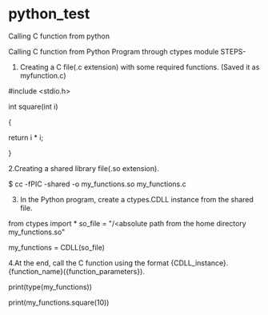 # python_test
Calling C function from python

Calling C function from Python Program through ctypes module
STEPS-

1. Creating a C file(.c extension) with some required functions. (Saved it as myfunction.c) 


#include <stdio.h>



int square(int i) 



{ 


return i * i; 



}



2.Creating a shared library file(.so extension).



$ cc -fPIC -shared -o my_functions.so my_functions.c



3. In the Python program, create a ctypes.CDLL instance from the shared file.



from ctypes import * so_file = "/<absolute path from the home directory my_functions.so"



my_functions = CDLL(so_file)



4.At the end, call the C function using the format {CDLL_instance}.{function_name}({function_parameters}).



print(type(my_functions)) 



print(my_functions.square(10))
